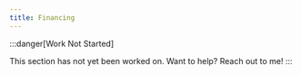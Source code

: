 ```yaml
---
title: Financing
---
```


:::danger[Work Not Started]

This section has not yet been worked on. Want to help? Reach out to me!
:::